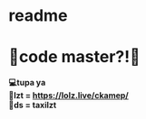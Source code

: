 # readme
<b><h1> 🎈code master?!🎈 </h1></b>

<b> 💻tupa ya </b><br>
<b> 🎄lzt = https://lolz.live/ckamep/ </b><br>
<b> 🎫ds = taxilzt </b>

